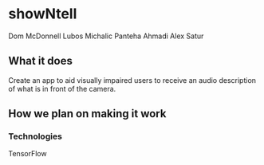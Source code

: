 # showNtell

Dom McDonnell
Lubos Michalic
Panteha Ahmadi
Alex Satur

## What it does

Create an app to aid visually impaired users to receive an audio description of what is in front of the camera.

## How we plan on making it work

### Technologies

TensorFlow  
